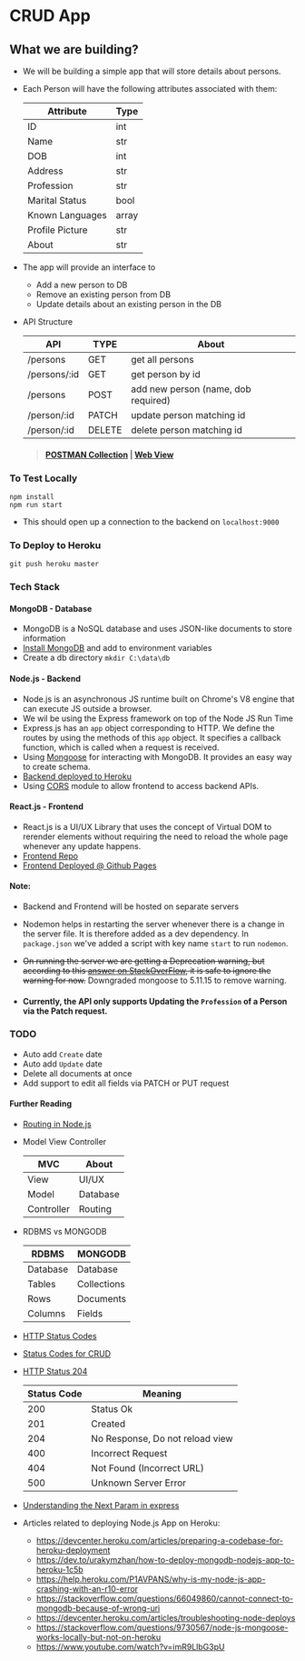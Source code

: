 # CRUD App

## What we are building?

- We will be building a simple app that will store details about persons.

- Each Person will have the following attributes associated with them:

  | Attribute       | Type  |
  | --------------- | ----- |
  | ID              | int   |
  | Name            | str   |
  | DOB             | int   |
  | Address         | str   |
  | Profession      | str   |
  | Marital Status  | bool  |
  | Known Languages | array |
  | Profile Picture | str   |
  | About           | str   |

- The app will provide an interface to

  - Add a new person to DB
  - Remove an existing person from DB
  - Update details about an existing person in the DB

- API Structure

  | API          | TYPE   | About                               |
  | ------------ | ------ | ----------------------------------- |
  | /persons     | GET    | get all persons                     |
  | /persons/:id | GET    | get person by id                    |
  | /persons     | POST   | add new person (name, dob required) |
  | /person/:id  | PATCH  | update person matching id           |
  | /person/:id  | DELETE | delete person matching id           |

  > #### [POSTMAN Collection](https://www.getpostman.com/collections/7c672290b8573ea16f4b) | [Web View](https://documenter.getpostman.com/view/10311635/TWDXnw9a)

### To Test Locally

```
npm install
npm run start
```

- This should open up a connection to the backend on `localhost:9000`

### To Deploy to Heroku

```
git push heroku master
```

### Tech Stack

#### MongoDB - Database

- MongoDB is a NoSQL database and uses JSON-like documents to store information
- [Install MongoDB](https://www.mongodb.com/try/download/community) and add to environment variables
- Create a db directory `mkdir C:\data\db`

#### Node.js - Backend

- Node.js is an asynchronous JS runtime built on Chrome's V8 engine that can execute JS outside a browser.
- We wil be using the Express framework on top of the Node JS Run Time
- Express.js has an `app` object corresponding to HTTP. We define the routes by using the methods of this `app` object. It specifies a callback function, which is called when a request is received.
- Using [Mongoose](https://mongoosejs.com/docs/) for interacting with MongoDB. It provides an easy way to create schema.
- [Backend deployed to Heroku](https://crud-person-node.herokuapp.com/persons)
- Using [CORS](https://expressjs.com/en/resources/middleware/cors.html) module to allow frontend to access backend APIs.

#### React.js - Frontend

- React.js is a UI/UX Library that uses the concept of Virtual DOM to rerender elements without requiring the need to reload the whole page whenever any update happens.
- [Frontend Repo](https://github.com/ayushxx7/crud-frontend)
- [Frontend Deployed @ Github Pages](https://ayushxx7.github.io/crud-frontend/)

#### Note:

- Backend and Frontend will be hosted on separate servers

- Nodemon helps in restarting the server whenever there is a change in the server file.
  It is therefore added as a dev dependency.
  In `package.json` we've added a script with key name `start` to run `nodemon`.

- ~~On running the server we are getting a Deprecation warning, but according to this [answer on StackOverFlow](https://stackoverflow.com/questions/66190532/deprecationwarning-listening-to-events-on-the-db-class-has-been-deprecated-and/66197527), it is safe to ignore the warning for now.~~ Downgraded mongoose to 5.11.15 to remove warning.

- #### Currently, the API only supports Updating the `Profession` of a Person via the Patch request.

### TODO

- Auto add `Create` date
- Auto add `Update` date
- Delete all documents at once
- Add support to edit all fields via PATCH or PUT request

#### Further Reading

- [Routing in Node.js](https://www.geeksforgeeks.org/routing-in-node-js/)
- Model View Controller

  | MVC        | About    |
  | ---------- | -------- |
  | View       | UI/UX    |
  | Model      | Database |
  | Controller | Routing  |

- RDBMS vs MONGODB

  | RDBMS    | MONGODB     |
  | -------- | ----------- |
  | Database | Database    |
  | Tables   | Collections |
  | Rows     | Documents   |
  | Columns  | Fields      |

- [HTTP Status Codes](https://httpstatuses.com/204)
- [Status Codes for CRUD](https://www.moesif.com/blog/technical/api-design/Which-HTTP-Status-Code-To-Use-For-Every-CRUD-App/)
- [HTTP Status 204](https://benramsey.com/blog/2008/05/http-status-204-no-content-and-205-reset-content/)

  | Status Code | Meaning                         |
  | ----------- | ------------------------------- |
  | 200         | Status Ok                       |
  | 201         | Created                         |
  | 204         | No Response, Do not reload view |
  | 400         | Incorrect Request               |
  | 404         | Not Found (Incorrect URL)       |
  | 500         | Unknown Server Error            |

- [Understanding the Next Param in express](https://stackoverflow.com/questions/10695629/what-is-the-parameter-next-used-for-in-express)

- Articles related to deploying Node.js App on Heroku:
  - https://devcenter.heroku.com/articles/preparing-a-codebase-for-heroku-deployment
  - https://dev.to/urakymzhan/how-to-deploy-mongodb-nodejs-app-to-heroku-1c5b
  - https://help.heroku.com/P1AVPANS/why-is-my-node-js-app-crashing-with-an-r10-error
  - https://stackoverflow.com/questions/66049860/cannot-connect-to-mongodb-because-of-wrong-uri
  - https://devcenter.heroku.com/articles/troubleshooting-node-deploys
  - https://stackoverflow.com/questions/9730567/node-js-mongoose-works-locally-but-not-on-heroku
  - https://www.youtube.com/watch?v=imR9LlbG3pU
